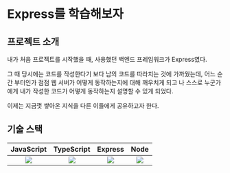 # Express를 학습해보자

## 프로젝트 소개

내가 처음 프로젝트를 시작했을 때, 사용했던 백엔드 프레임워크가 Express였다.

그 때 당시에는 코드를 작성한다기 보다 남의 코드를 따라치는 것에 가까웠는데, 어느 순간 부터인가 점점 웹 서버가 어떻게 동작하는지에 대해 깨우치게 되고 나 스스로 누군가에게 내가 작성한 코드가 어떻게 동작하는지 설명할 수 있게 되었다.

이제는 지금껏 쌓아온 지식을 다른 이들에게 공유하고자 한다.

## 기술 스택

|                                                   JavaScript                                                   |                                                    TypeScript                                                    |                                                 Express                                                  |                                                   Node                                                   |
| :------------------------------------------------------------------------------------------------------------: | :--------------------------------------------------------------------------------------------------------------: | :------------------------------------------------------------------------------------------------------: | :------------------------------------------------------------------------------------------------------: |
| <img src="https://img.shields.io/badge/javascript-F7DF1E?style=for-the-badge&logo=javascript&logoColor=black"> | <img src = "https://img.shields.io/badge/TypeScript-3178C6?style=for-the-badge&logo=TypeScript&logoColor=white"> | <img src="https://img.shields.io/badge/express-000000?style=for-the-badge&logo=express&logoColor=white"> | <img src="https://img.shields.io/badge/node.js-339933?style=for-the-badge&logo=Node.js&logoColor=white"> |
